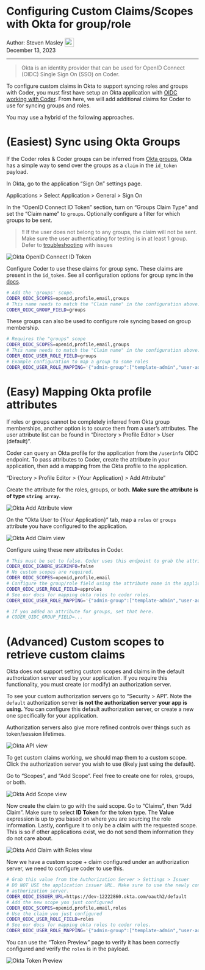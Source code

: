 # Configuring Custom Claims/Scopes with Okta for group/role

<div style="pad: 0px; margin: 0px;">
  <span style="vertical-align:middle;">Author: </span>
  <a href="https://github.com/Emyrk" style="text-decoration: none; color: inherit; margin-bottom: 0px;">
    <span style="vertical-align:middle;">Steven Masley</span>
    <img src="https://avatars.githubusercontent.com/u/5446298?v=4" width="24px" height="24px" style="vertical-align:middle; margin: 0px;"/>
  </a>
</div>
December 13, 2023

---

> Okta is an identity provider that can be used for OpenID Connect (OIDC) Single
> Sign On (SSO) on Coder.

To configure custom claims in Okta to support syncing roles and groups with
Coder, you must first have setup an Okta application with
[OIDC working with Coder](https://coder.com/docs/admin/auth#openid-connect).
From here, we will add additional claims for Coder to use for syncing groups and
roles.

You may use a hybrid of the following approaches.

# (Easiest) Sync using Okta Groups

If the Coder roles & Coder groups can be inferred from
[Okta groups](https://help.okta.com/en-us/content/topics/users-groups-profiles/usgp-about-groups.htm),
Okta has a simple way to send over the groups as a `claim` in the `id_token`
payload.

In Okta, go to the application “Sign On” settings page.

Applications > Select Application > General > Sign On

In the “OpenID Connect ID Token” section, turn on “Groups Claim Type” and set
the “Claim name” to `groups`. Optionally configure a filter for which groups to
be sent.

> !! If the user does not belong to any groups, the claim will not be sent. Make
> sure the user authenticating for testing is in at least 1 group. Defer to
> [troubleshooting](https://coder.com/docs/admin/auth#troubleshooting)
> with issues

![Okta OpenID Connect ID Token](../images/guides/okta/oidc_id_token.png)

Configure Coder to use these claims for group sync. These claims are present in
the `id_token`. See all configuration options for group sync in the
[docs](https://coder.com/docs/admin/auth#group-sync-enterprise).

```bash
# Add the 'groups' scope.
CODER_OIDC_SCOPES=openid,profile,email,groups
# This name needs to match the "Claim name" in the configuration above.
CODER_OIDC_GROUP_FIELD=groups
```

These groups can also be used to configure role syncing based on group
membership.

```bash
# Requires the "groups" scope
CODER_OIDC_SCOPES=openid,profile,email,groups
# This name needs to match the "Claim name" in the configuration above.
CODER_OIDC_USER_ROLE_FIELD=groups
# Example configuration to map a group to some roles
CODER_OIDC_USER_ROLE_MAPPING='{"admin-group":["template-admin","user-admin"]}'
```

# (Easy) Mapping Okta profile attributes

If roles or groups cannot be completely inferred from Okta group memberships,
another option is to source them from a user’s attributes. The user attribute
list can be found in “Directory > Profile Editor > User (default)”.

Coder can query an Okta profile for the application from the `/userinfo` OIDC
endpoint. To pass attributes to Coder, create the attribute in your application,
then add a mapping from the Okta profile to the application.

“Directory > Profile Editor > {Your Application} > Add Attribute”

Create the attribute for the roles, groups, or both. **Make sure the attribute
is of type `string array`.**

![Okta Add Attribute view](../images/guides/okta/add_attribute.png)

On the “Okta User to {Your Application}” tab, map a `roles` or `groups`
attribute you have configured to the application.

![Okta Add Claim view](../images/guides/okta/add_claim.png)

Configure using these new attributes in Coder.

```bash
# This must be set to false. Coder uses this endpoint to grab the attributes.
CODER_OIDC_IGNORE_USERINFO=false
# No custom scopes are required.
CODER_OIDC_SCOPES=openid,profile,email
# Configure the group/role field using the attribute name in the application.
CODER_OIDC_USER_ROLE_FIELD=approles
# See our docs for mapping okta roles to coder roles.
CODER_OIDC_USER_ROLE_MAPPING='{"admin-group":["template-admin","user-admin"]}'

# If you added an attribute for groups, set that here.
# CODER_OIDC_GROUP_FIELD=...
```

# (Advanced) Custom scopes to retrieve custom claims

Okta does not support setting custom scopes and claims in the default
authorization server used by your application. If you require this
functionality, you must create (or modify) an authorization server.

To see your custom authorization servers go to “Security > API”. Note the
`default` authorization server **is not the authorization server your app is
using.** You can configure this default authorization server, or create a new
one specifically for your application.

Authorization servers also give more refined controls over things such as
token/session lifetimes.

![Okta API view](../images/guides/okta/api_view.png)

To get custom claims working, we should map them to a custom scope. Click the
authorization server you wish to use (likely just using the default).

Go to “Scopes”, and “Add Scope”. Feel free to create one for roles, groups, or
both.

![Okta Add Scope view](../images/guides/okta/add_scope.png)

Now create the claim to go with the said scope. Go to “Claims”, then “Add
Claim”. Make sure to select **ID Token** for the token type. The **Value**
expression is up to you based on where you are sourcing the role information.
Lastly, configure it to only be a claim with the requested scope. This is so if
other applications exist, we do not send them information they do not care
about.

![Okta Add Claim with Roles view](../images/guides/okta/add_claim_with_roles.png)

Now we have a custom scope + claim configured under an authorization server, we
need to configure coder to use this.

```bash
# Grab this value from the Authorization Server > Settings > Issuer
# DO NOT USE the application issuer URL. Make sure to use the newly configured
# authorization server.
CODER_OIDC_ISSUER_URL=https://dev-12222860.okta.com/oauth2/default
# Add the new scope you just configured
CODER_OIDC_SCOPES=openid,profile,email,roles
# Use the claim you just configured
CODER_OIDC_USER_ROLE_FIELD=roles
# See our docs for mapping okta roles to coder roles.
CODER_OIDC_USER_ROLE_MAPPING='{"admin-group":["template-admin","user-admin"]}'
```

You can use the “Token Preview” page to verify it has been correctly configured
and verify the `roles` is in the payload.

![Okta Token Preview](../images/guides/okta/token_preview.png)
